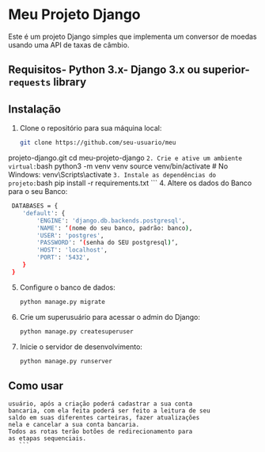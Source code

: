 # Meu Projeto Django
 Este é um projeto Django simples que implementa um 
conversor de moedas usando uma API de taxas de 
câmbio.
 ## Requisitos- Python 3.x- Django 3.x ou superior- `requests` library
 ## Instalação
 1. Clone o repositório para sua máquina local:
    ```bash
    git clone https://github.com/seu-usuario/meu
projeto-django.git
    cd meu-projeto-django
    ```
 2. Crie e ative um ambiente virtual:
    ```bash
    python3 -m venv venv
    source venv/bin/activate  # No Windows: 
venv\Scripts\activate
    ```
 3. Instale as dependências do projeto:
    ```bash
    pip install -r requirements.txt
    ```
 4. Altere os dados do Banco para o seu Banco:
```bash
 DATABASES = {
    'default': {
        'ENGINE': 'django.db.backends.postgresql',
        'NAME': ‘(nome do seu banco, padrão: banco), 
        'USER': 'postgres',
        'PASSWORD': ‘(senha do SEU postgresql)‘,
        'HOST': 'localhost',  
        'PORT': '5432',        
    }
 }
 ```
 5. Configure o banco de dados:
    ```bash
    python manage.py migrate
    ```
 6. Crie um superusuário para acessar o admin do 
Django:
    ```bash
    python manage.py createsuperuser
    ```
 7. Inicie o servidor de desenvolvimento:
    ```bash
    python manage.py runserver
    ```
 ## Como usar
 ```Ao acessar a rota inicial você vai poder criar o seu 
usuário, após a criação poderá cadastrar a sua conta 
bancaria, com ela feita poderá ser feito a leitura de seu 
saldo em suas diferentes carteiras, fazer atualizações 
nela e cancelar a sua conta bancaria. 
Todos as rotas terão botões de redirecionamento para 
as etapas sequenciais.
    ```
